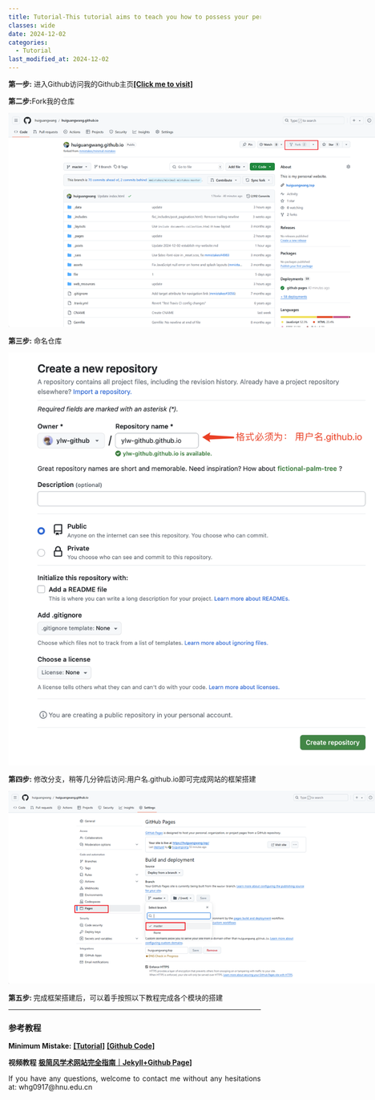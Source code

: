 ```yaml
---
title: Tutorial-This tutorial aims to teach you how to possess your personal website
classes: wide
date: 2024-12-02
categories: 
  - Tutorial
last_modified_at: 2024-12-02
---
```




<div style="text-align: justify;">
  <p><strong>第一步:</strong> 进入Github访问我的Github主页<a href="https://github.com/huiguangwang/huiguangwang.github.io"><b>[Click me to visit]</b></a>
  </p>
  <p><strong>第二步:</strong>Fork我的仓库
  </p>
</div>

<div style="text-align: center; width: 800px;">
  <img src="/web_resources/post/Snipaste_2024-12-02_22-19-51.png" />
</div>

<div style="text-align: justify;">
  <p><strong>第三步:</strong> 命名仓库
  </p>
</div>

<div style="text-align: center; width: 800px;">
  <img src="/web_resources/post/name.png" alt="image">
</div>

<div style="text-align: justify;">
  <p><strong>第四步:</strong> 修改分支，稍等几分钟后访问:用户名.github.io即可完成网站的框架搭建
  </p>
</div>

<div style="text-align: center; width: 800px;">
  <img src="/web_resources/post/修改分支.png" alt="image">
</div>
<div style="text-align: justify;">
  <p><strong>第五步: </strong>完成框架搭建后，可以着手按照以下教程完成各个模块的搭建
  </p>
</div>

---
### 参考教程


<div style="text-align: justify;">
  <p><strong>Minimum Mistake:</strong>
  <a href="https://mmistakes.github.io/minimal-mistakes/docs/quick-start-guide/"><b>[Tutorial]</b></a>
  <a href="https://github.com/mmistakes/minimal-mistakes"><b>[Github Code]</b></a>
  </p>


  <p><strong>视频教程</strong>
  <a href="https://www.bilibili.com/video/BV1ja4y1G7tX/?spm_id_from=333.337.search-card.all.click&vd_source=423235ba3c8c6b4fb4962ae292f89130"><b>极简风学术网站完全指南｜Jekyll+Github Page]</b></a>
  </p>

<div style="text-align: justify;">
  <p>If you have any questions, welcome to contact me without any hesitations at: whg0917@hnu.edu.cn
  </p>
</div>

</div>





